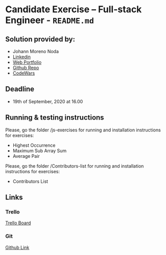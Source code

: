 # Candidate Exercise – Full-stack Engineer - `README.md`

## Solution provided by:
* Johann Moreno Noda
* [Linkedin](https://www.linkedin.com/in/johannmoreno/)
* [Web Portfolio](https://web-portfolio-johann-moreno.herokuapp.com/)
* [Github Repo](https://github.com/Johanson1988?tab=stars)
* [CodeWars](https://www.codewars.com/users/johanson88)

## Deadline
+ 19th of September, 2020 at 16.00

## Running & testing instructions

Please, go the folder /js-exercises for running and installation instructions for exercises:
+ Highest Occurrence
+ Maximum Sub Array Sum
+ Average Pair

Please, go the folder /Contributors-list for running and installation instructions for exercises:
+ Contributors List

## Links

### Trello

[Trello Board](https://trello.com/b/7CPtRRzO/candidate-exercise-full-stack-engineer) 

### Git

[Github Link](https://github.com/Johanson1988/Candidate-Exercise-Full-stack-Engineer)